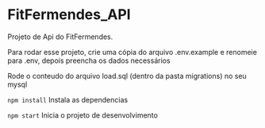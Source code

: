 # FitFermendes_API

Projeto de Api do FitFermendes.

Para rodar esse projeto, crie uma cópia do arquivo .env.example e renomeie para .env, depois preencha os dados necessários

Rode o conteudo do arquivo load.sql (dentro da pasta migrations) no seu mysql

```npm install```
Instala as dependencias

```npm start```
Inicia o projeto de desenvolvimento